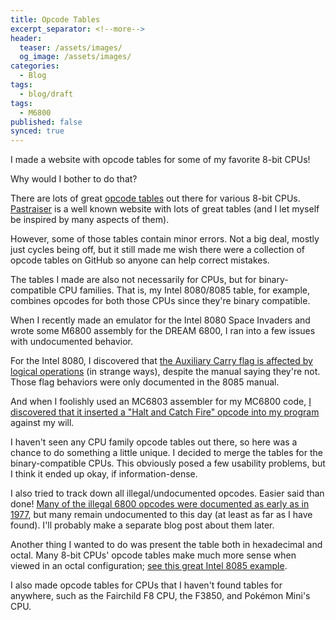 ```yaml
---
title: Opcode Tables
excerpt_separator: <!--more-->
header:
  teaser: /assets/images/
  og_image: /assets/images/
categories:
  - Blog
tags:
  - blog/draft
tags:
  - M6800
published: false
synced: true
---
```

I made a website with opcode tables for some of my favorite 8-bit CPUs!

Why would I bother to do that?

There are lots of great [opcode tables](https://en.wikipedia.org/wiki/Opcode_table) out there for various 8-bit CPUs. [Pastraiser](https://pastraiser.com) is a well known website with lots of great tables (and I let myself be inspired by many aspects of them).

However, some of those tables contain minor errors. Not a big deal, mostly just cycles being off, but it still made me wish there were a collection of opcode tables on GitHub so anyone can help correct mistakes.

The tables I made are also not necessarily for CPUs, but for binary-compatible CPU families. That is, my Intel 8080/8085 table, for example, combines opcodes for both those CPUs since they're binary compatible.

When I recently made an emulator for the Intel 8080 Space Invaders and wrote some M6800 assembly for the DREAM 6800, I ran into a few issues with undocumented behavior.

For the Intel 8080, I discovered that [the Auxiliary Carry flag is affected by logical operations](https://retrocomputing.stackexchange.com/questions/14977/auxiliary-carry-and-the-intel-8080s-logical-instructions) (in strange ways), despite the manual saying they're not. Those flag behaviors were only documented in the 8085 manual.

And when I foolishly used an MC6803 assembler for my MC6800 code, [I discovered that it inserted a "Halt and Catch Fire" opcode into my program](choosing-the-wrong-m6800-assembler) against my will.

I haven't seen any CPU family opcode tables out there, so here was a chance to do something a little unique. I decided to merge the tables for the binary-compatible CPUs. This obviously posed a few usability problems, but I think it ended up okay, if information-dense.

I also tried to track down all illegal/undocumented opcodes. Easier said than done! [Many of the illegal 6800 opcodes were documented as early as in 1977](http://spivey.oriel.ox.ac.uk/wiki3/images/1/1a/Undoc6800.pdf), but many remain undocumented to this day (at least as far as I have found). I'll probably make a separate blog post about them later.

Another thing I wanted to do was present the table both in hexadecimal and octal. Many 8-bit CPUs' opcode tables make much more sense when viewed in an octal configuration; [see this great Intel 8085 example](http://www.righto.com/2013/02/8085-instruction-set-octal-table.html).

I also made opcode tables for CPUs that I haven't found tables for anywhere, such as the Fairchild F8 CPU, the F3850, and Pokémon Mini's CPU.
